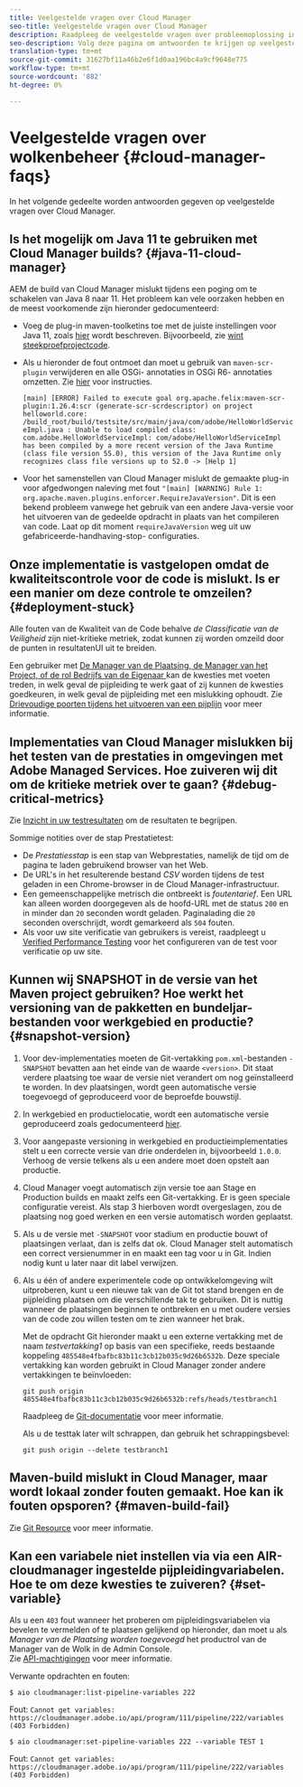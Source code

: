 ```yaml
---
title: Veelgestelde vragen over Cloud Manager
seo-title: Veelgestelde vragen over Cloud Manager
description: Raadpleeg de veelgestelde vragen over probleemoplossing in Cloud Manager
seo-description: Volg deze pagina om antwoorden te krijgen op veelgestelde vragen over Cloud Manager
translation-type: tm+mt
source-git-commit: 31627bf11a46b2e6f1d0aa196bc4a9cf9648e775
workflow-type: tm+mt
source-wordcount: '882'
ht-degree: 0%

---
```



# Veelgestelde vragen over wolkenbeheer {#cloud-manager-faqs}

In het volgende gedeelte worden antwoorden gegeven op veelgestelde vragen over Cloud Manager.

## Is het mogelijk om Java 11 te gebruiken met Cloud Manager builds? {#java-11-cloud-manager}

AEM de build van Cloud Manager mislukt tijdens een poging om te schakelen van Java 8 naar 11. Het probleem kan vele oorzaken hebben en de meest voorkomende zijn hieronder gedocumenteerd:

* Voeg de plug-in maven-toolketins toe met de juiste instellingen voor Java 11, zoals [hier](https://experienceleague.adobe.com/docs/experience-manager-cloud-manager/using/getting-started/create-application-project/using-the-wizard.html?lang=en#getting-started) wordt beschreven.  Bijvoorbeeld, zie [wint steekproefprojectcode](https://github.com/adobe/aem-guides-wknd/commit/6cb5238cb6b932735dcf91b21b0d835ae3a7fe75).

* Als u hieronder de fout ontmoet dan moet u gebruik van `maven-scr-plugin` verwijderen en alle OSGi- annotaties in OSGi R6- annotaties omzetten. Zie [hier](https://cqdump.wordpress.com/2019/01/03/from-scr-annotations-to-osgi-annotations/) voor instructies.

   `[main] [ERROR] Failed to execute goal org.apache.felix:maven-scr-plugin:1.26.4:scr (generate-scr-scrdescriptor) on project helloworld.core: /build_root/build/testsite/src/main/java/com/adobe/HelloWorldServiceImpl.java : Unable to load compiled class: com.adobe.HelloWorldServiceImpl: com/adobe/HelloWorldServiceImpl has been compiled by a more recent version of the Java Runtime (class file version 55.0), this version of the Java Runtime only recognizes class file versions up to 52.0 -> [Help 1]`

* Voor het samenstellen van Cloud Manager mislukt de gemaakte plug-in voor afgedwongen naleving met fout `"[main] [WARNING] Rule 1: org.apache.maven.plugins.enforcer.RequireJavaVersion"`. Dit is een bekend probleem vanwege het gebruik van een andere Java-versie voor het uitvoeren van de gedeelde opdracht in plaats van het compileren van code. Laat op dit moment `requireJavaVersion` weg uit uw gefabriceerde-handhaving-stop- configuraties.

## Onze implementatie is vastgelopen omdat de kwaliteitscontrole voor de code is mislukt. Is er een manier om deze controle te omzeilen? {#deployment-stuck}

Alle fouten van de Kwaliteit van de Code behalve *de Classificatie van de Veiligheid* zijn niet-kritieke metriek, zodat kunnen zij worden omzeild door de punten in resultatenUI uit te breiden.

Een gebruiker met [De Manager van de Plaatsing, de Manager van het Project, of de rol Bedrijfs van de Eigenaar ](https://experienceleague.adobe.com/docs/experience-manager-cloud-manager/using/requirements/setting-up-users-and-roles.html?lang=en#requirements) kan de kwesties met voeten treden, in welk geval de pijpleiding te werk gaat of zij kunnen de kwesties goedkeuren, in welk geval de pijpleiding met een mislukking ophoudt.  Zie [Drievoudige poorten tijdens het uitvoeren van een pijplijn](https://experienceleague.adobe.com/docs/experience-manager-cloud-manager/using/how-to-use/understand-your-test-results.html?lang=en#how-to-use) voor meer informatie.

## Implementaties van Cloud Manager mislukken bij het testen van de prestaties in omgevingen met Adobe Managed Services. Hoe zuiveren wij dit om de kritieke metriek over te gaan? {#debug-critical-metrics}

Zie [Inzicht in uw testresultaten](https://experienceleague.adobe.com/docs/experience-manager-cloud-manager/using/how-to-use/understand-your-test-results.html?lang=en#how-to-use) om de resultaten te begrijpen.

Sommige notities over de stap Prestatietest:

* De *Prestatiesstap* is een stap van Webprestaties, namelijk de tijd om de pagina te laden gebruikend browser van het Web.
* De URL&#39;s in het resulterende bestand *CSV* worden tijdens de test geladen in een Chrome-browser in de Cloud Manager-infrastructuur.
* Een gemeenschappelijke metrisch die ontbreekt is *foutentarief*. Een URL kan alleen worden doorgegeven als de hoofd-URL met de status `200` en in minder dan `20` seconden wordt geladen. Paginalading die `20` seconden overschrijdt, wordt gemarkeerd als `504` fouten.
* Als voor uw site verificatie van gebruikers is vereist, raadpleegt u [Verified Performance Testing](https://experienceleague.adobe.com/docs/experience-manager-cloud-manager/using/how-to-use/configuring-pipeline.html?lang=en#how-to-use) voor het configureren van de test voor verificatie op uw site.

## Kunnen wij SNAPSHOT in de versie van het Maven project gebruiken? Hoe werkt het versioning van de pakketten en bundeljar-bestanden voor werkgebied en productie? {#snapshot-version}

1. Voor dev-implementaties moeten de Git-vertakking `pom.xml`-bestanden `-SNAPSHOT` bevatten aan het einde van de waarde `<version>`. Dit staat verdere plaatsing toe waar de versie niet verandert om nog geïnstalleerd te worden. In dev plaatsingen, wordt geen automatische versie toegevoegd of geproduceerd voor de beproefde bouwstijl.

1. In werkgebied en productielocatie, wordt een automatische versie geproduceerd zoals gedocumenteerd [hier](https://experienceleague.adobe.com/docs/experience-manager-cloud-manager/using/managing-code/activating-maven-project.html?lang=en#managing-code).

1. Voor aangepaste versioning in werkgebied en productieimplementaties stelt u een correcte versie van drie onderdelen in, bijvoorbeeld `1.0.0`. Verhoog de versie telkens als u een andere moet doen opstelt aan productie.

1. Cloud Manager voegt automatisch zijn versie toe aan Stage en Production builds en maakt zelfs een Git-vertakking. Er is geen speciale configuratie vereist. Als stap 3 hierboven wordt overgeslagen, zou de plaatsing nog goed werken en een versie automatisch worden geplaatst.

1. Als u de versie met `-SNAPSHOT` voor stadium en productie bouwt of plaatsingen verlaat, dan is zelfs dat ok. Cloud Manager stelt automatisch een correct versienummer in en maakt een tag voor u in Git. Indien nodig kunt u later naar dit label verwijzen.

1. Als u één of andere experimentele code op ontwikkelomgeving wilt uitproberen, kunt u een nieuwe tak van de Git tot stand brengen en de pijpleiding plaatsen om die verschillende tak te gebruiken. Dit is nuttig wanneer de plaatsingen beginnen te ontbreken en u met oudere versies van de code zou willen testen om te zien wanneer het brak.

   Met de opdracht Git hieronder maakt u een externe vertakking met de naam *testvertakking1* op basis van een specifieke, reeds bestaande koppeling `485548e4fbafbc83b11c3cb12b035c9d26b6532b`.  Deze speciale vertakking kan worden gebruikt in Cloud Manager zonder andere vertakkingen te beïnvloeden:

   `git push origin 485548e4fbafbc83b11c3cb12b035c9d26b6532b:refs/heads/testbranch1`

   Raadpleeg de [Git-documentatie](https://git-scm.com/book/en/v2/Git-Internals-Git-References) voor meer informatie.

   Als u de testtak later wilt schrappen, dan gebruik het schrappingsbevel:

   `git push origin --delete testbranch1`

## Maven-build mislukt in Cloud Manager, maar wordt lokaal zonder fouten gemaakt. Hoe kan ik fouten opsporen? {#maven-build-fail}

Zie [Git Resource](https://github.com/cqsupport/cloud-manager/blob/main/cm-build-step-fails.md) voor meer informatie.

## Kan een variabele niet instellen via via een AIR-cloudmanager ingestelde pijpleidingvariabelen. Hoe te om deze kwesties te zuiveren? {#set-variable}

Als u een `403` fout wanneer het proberen om pijpleidingsvariabelen via bevelen te vermelden of te plaatsen gelijkend op hieronder, dan moet u als *Manager van de Plaatsing worden toegevoegd* het productrol van de Manager van de Wolk in de Admin Console.\
Zie [API-machtigingen](https://www.adobe.io/apis/experiencecloud/cloud-manager/docs.html#!AdobeDocs/cloudmanager-api-docs/master/permissions.md) voor meer informatie.

Verwante opdrachten en fouten:

`$ aio cloudmanager:list-pipeline-variables 222`

Fout: `Cannot get variables: https://cloudmanager.adobe.io/api/program/111/pipeline/222/variables (403 Forbidden)`

`$ aio cloudmanager:set-pipeline-variables 222 --variable TEST 1`

Fout: `Cannot get variables: https://cloudmanager.adobe.io/api/program/111/pipeline/222/variables (403 Forbidden)`
